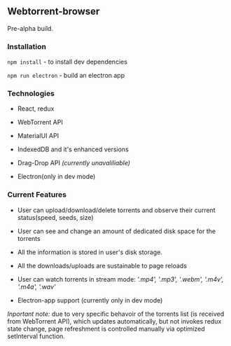 ## Webtorrent-browser

Pre-alpha build.

### Installation

`npm install` - to install dev dependencies

`npm run electron` - build an electron app
    
### Technologies
* React, redux
* WebTorrent API
* MaterialUI API
* IndexedDB and it's enhanced versions
* Drag-Drop API *(currently unavaliliable)*

* Electron(only in dev mode)

### Current Features

* User can upload/download/delete torrents and observe their current status(speed, seeds, size)
* User can see and change an amount of dedicated disk space for the torrents
* All the information is stored in user's disk storage.
* All the downloads/uploads are sustainable to page reloads
* User can watch torrents in stream mode: *'.mp4', '.mp3', '.webm', '.m4v', '.m4a', '.wav'*

* Electron-app support (currently only in dev mode)

*Inportant note:* due to very specific behavoir of the torrents list (is received from WebTorrent API), which updates automatically, but not invokes redux state change, page refreshment is controlled manually via optimized setInterval function.
